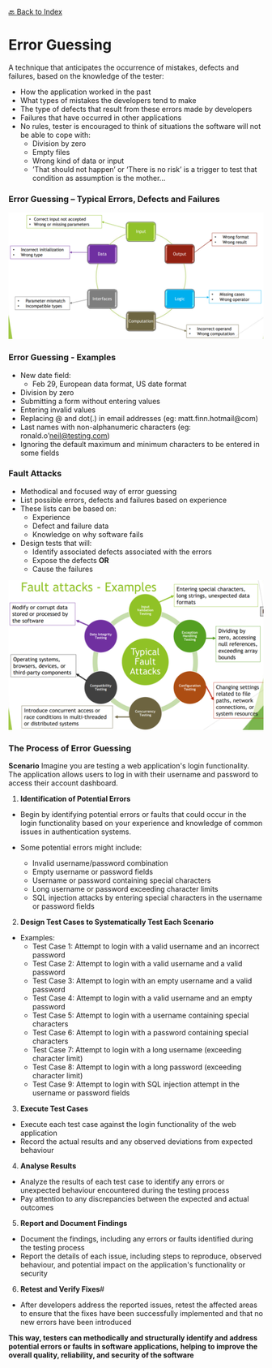 [🔙 Back to Index](../index.md)

# Error Guessing

A technique that anticipates the occurrence of mistakes, defects and failures, based on the knowledge of the tester:
* How the application worked in the past
* What types of mistakes the developers tend to make
* The type of defects that result from these errors made by developers
* Failures that have occurred in other applications
* No rules, tester is encouraged to think of situations the software will not be able to cope with:
  * Division by zero
  * Empty files
  * Wrong kind of data or input
  * ’That should not happen’ or ‘There is no risk’ is a trigger to test that condition as assumption is the mother…

### Error Guessing – Typical Errors, Defects and Failures
![image10.png](assets/image10.png)

### Error Guessing - Examples
* New date field:
  * Feb 29, European data format, US date format
* Division by zero
* Submitting a form without entering values
* Entering invalid values
* Replacing @ and dot(.) in email addresses (eg: matt.finn.hotmail@com)
* Last names with non-alphanumeric characters (eg: ronald.o’neil@testing.com)
* Ignoring the default maximum and minimum characters to be entered in some fields

### Fault Attacks
* Methodical and focused way of error guessing
* List possible errors, defects and failures based on experience
* These lists can be based on:
  * Experience
  * Defect and failure data
  * Knowledge on why software fails
* Design tests that will:
  * Identify associated defects associated with the errors
  * Expose the defects
          **OR**
  * Cause the failures
  
![image11.png](assets/image11.png)

### The Process of Error Guessing
**Scenario**
Imagine you are testing a web application's login functionality. 
The application allows users to log in with their username and password to access their account dashboard.

1. **Identification of Potential Errors**
* Begin by identifying potential errors or faults that could occur in the login functionality based on your
experience and knowledge of common issues in authentication systems. 

* Some potential errors might include:
  * Invalid username/password combination
  * Empty username or password fields
  * Username or password containing special characters
  * Long username or password exceeding character limits
  * SQL injection attacks by entering special characters in the username or password fields

2. **Design Test Cases to Systematically Test Each Scenario**
* Examples:
  * Test Case 1: Attempt to login with a valid username and an incorrect password
  * Test Case 2: Attempt to login with a valid username and a valid password
  * Test Case 3: Attempt to login with an empty username and a valid password
  * Test Case 4: Attempt to login with a valid username and an empty password
  * Test Case 5: Attempt to login with a username containing special characters
  * Test Case 6: Attempt to login with a password containing special characters
  * Test Case 7: Attempt to login with a long username (exceeding character limit)
  * Test Case 8: Attempt to login with a long password (exceeding character limit)
  * Test Case 9: Attempt to login with SQL injection attempt in the username or password fields

3. **Execute Test Cases**
* Execute each test case against the login functionality of the web application 
* Record the actual results and any observed deviations from expected behaviour

4. **Analyse Results**
* Analyze the results of each test case to identify any errors or unexpected behaviour encountered during the testing process 
* Pay attention to any discrepancies between the expected and actual outcomes

5. **Report and Document Findings**
* Document the findings, including any errors or faults identified during the testing process
* Report the details of each issue, including steps to reproduce, observed behaviour, and potential impact on the application's functionality or security

6. **Retest and Verify Fixes**#
* After developers address the reported issues, retest the affected areas to ensure that the fixes have been successfully implemented and that no new errors have been introduced

**This way, testers can methodically and structurally identify and address potential errors or faults in software applications, helping to improve the overall quality, reliability, and security of the software**